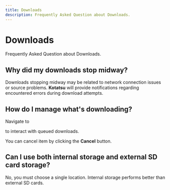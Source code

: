 ```yaml
---
title: Downloads
description: Frequently Asked Question about Downloads.
---
```


# Downloads
Frequently Asked Question about Downloads.

## Why did my downloads stop midway?
Downloads stopping midway may be related to network connection issues or source problems.
**Kotatsu** will provide notifications regarding encountered errors during download attempts.

## How do I manage what's downloading?
Navigate to <nav to="explore_downloads"> to interact with queued downloads.

You can cancel item by clicking the **Cancel** button.

## Can I use both internal storage and external SD card storage?
No, you must choose a single location. Internal storage performs better than external SD cards.
